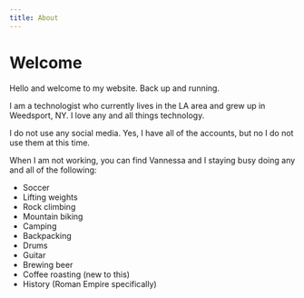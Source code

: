```yaml
---
title: About
---
```

# Welcome
Hello and welcome to my website. Back up and running.

I am a technologist who currently lives in the LA area and grew up in Weedsport, NY.  I love any and all things technology.

I do not use any social media. Yes, I have all of the accounts, but no I do not use them at this time.

When I am not working, you can find Vannessa and I staying busy doing any and all of the following:

* Soccer
* Lifting weights
* Rock climbing
* Mountain biking
* Camping
* Backpacking
* Drums
* Guitar
* Brewing beer
* Coffee roasting (new to this)
* History (Roman Empire specifically)